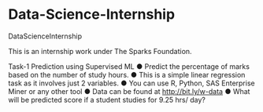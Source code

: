 # Data-Science-Internship
DataScienceInternship

This is an internship work under The Sparks Foundation.

Task-1 Prediction using Supervised ML ● Predict the percentage of marks based on the number of study hours. ● This is a simple linear regression task as it involves just 2 variables. ● You can use R, Python, SAS Enterprise Miner or any other tool ● Data can be found at http://bit.ly/w-data ● What will be predicted score if a student studies for 9.25 hrs/ day?
